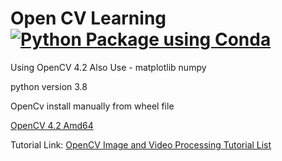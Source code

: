 # Open CV Learning [![Python Package using Conda](https://github.com/mrmezan06/OpenCV-Learning/actions/workflows/python-package-conda.yml/badge.svg)](https://github.com/mrmezan06/OpenCV-Learning/actions/workflows/python-package-conda.yml)
Using OpenCV 4.2
Also Use -
matplotlib
numpy

python version 3.8

OpenCv install manually from wheel file

<a href="https://www.lfd.uci.edu/~gohlke/pythonlibs/#opencv">OpenCV 4.2 Amd64</a>

Tutorial Link:
<a href="https://www.youtube.com/watch?v=Jvf5y21ZqtQ&list=PLQVvvaa0QuDdttJXlLtAJxJetJcqmqlQq&index=1">OpenCV Image and Video Processing Tutorial List</a>

